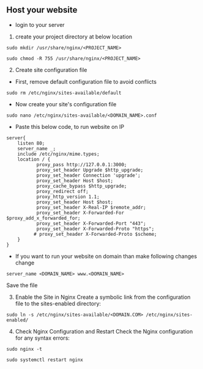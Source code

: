 ## Host your website 

- login to your server 

1. create your project directory at below location 

```
sudo mkdir /usr/share/nginx/<PROJECT_NAME>
```
```
sudo chmod -R 755 /usr/share/nginx/<PROJECT_NAME>
```

2. Create site configuration file

- First, remove default configuration file to avoid conflicts

```
sudo rm /etc/nginx/sites-available/default
```

- Now create your site's configuration file

```
sudo nano /etc/nginx/sites-available/<DOMAIN_NAME>.conf
```
- Paste this below code, to run website on IP

```
server{
    listen 80;
    server_name _;
    include /etc/nginx/mime.types;
    location / {
           proxy_pass http://127.0.0.1:3000;
           proxy_set_header Upgrade $http_upgrade;
           proxy_set_header Connection 'upgrade';
           proxy_set_header Host $host;
           proxy_cache_bypass $http_upgrade;
           proxy_redirect off;
           proxy_http_version 1.1;
           proxy_set_header Host $host;
           proxy_set_header X-Real-IP $remote_addr;
           proxy_set_header X-Forwarded-For $proxy_add_x_forwarded_for;
           proxy_set_header X-Forwarded-Port "443";
           proxy_set_header X-Forwarded-Proto "https";
          # proxy_set_header X-Forwarded-Proto $scheme;
    }
}
```
- If you want to run your website on domain than make following changes change

```
server_name <DOMAIN_NAME> www.<DOMAIN_NAME>
```
Save the file

3. Enable the Site in Nginx
Create a symbolic link from the configuration file to the sites-enabled directory:

```
sudo ln -s /etc/nginx/sites-available/<DOMAIN.COM> /etc/nginx/sites-enabled/
```

4. Check Nginx Configuration and Restart
Check the Nginx configuration for any syntax errors:

```
sudo nginx -t
```

```
sudo systemctl restart nginx
```











